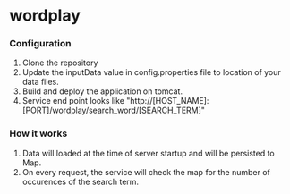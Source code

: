 # wordplay

### Configuration

1. Clone the repository
2. Update the inputData value in config.properties file to location of your data files.
3. Build and deploy the application on tomcat.
4. Service end point looks like "http://[HOST_NAME]:[PORT]/wordplay/search_word/[SEARCH_TERM]"

### How it works

1. Data will loaded at the time of server startup and will be persisted to Map.
2. On every request, the service will check the map for the number of occurences of the search term.
